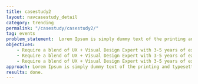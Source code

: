 ```yaml
---
title: casestudy2
layout: navcasestudy_detail
category: trending
permalink: "/casestudy/casestudy2/"
tag: events
problem_statement:  Lorem Ipsum is simply dummy text of the printing and typesetting industry. Lorem Ipsum has been the
objectives: 
    - Require a blend of UX + Visual Design Expert with 3-5 years of experience
    - Require a blend of UX + Visual Design Expert with 3-5 years of experience.
    - Require a blend of UX + Visual Design Expert with 3-5 years of experience.
approach: Lorem Ipsum is simply dummy text of the printing and typesetting industry. Lorem Ipsum has been the .
results: done.
---
```


